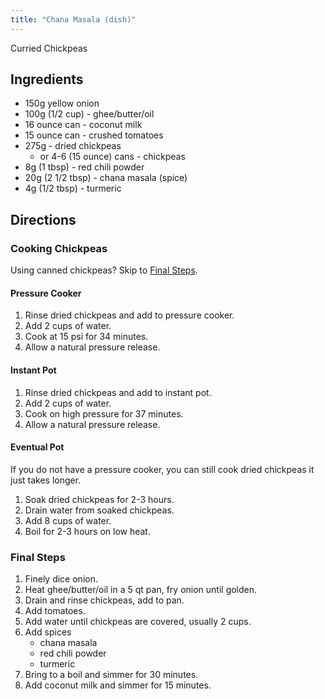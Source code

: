 ```yaml
---
title: "Chana Masala (dish)"
---
```


Curried Chickpeas

## Ingredients

* 150g yellow onion
* 100g (1/2 cup) - ghee/butter/oil
* 16 ounce can - coconut milk
* 15 ounce can - crushed tomatoes
* 275g - dried chickpeas
  * or 4-6 (15 ounce) cans - chickpeas
* 8g (1 tbsp) - red chili powder
* 20g (2 1/2 tbsp) - chana masala (spice)
* 4g (1/2 tbsp) - turmeric

## Directions

### Cooking Chickpeas

Using canned chickpeas? Skip to [Final Steps](#final-steps).

#### Pressure Cooker

1. Rinse dried chickpeas and add to pressure cooker.
1. Add 2 cups of water.
1. Cook at 15 psi for 34 minutes.
1. Allow a natural pressure release.

#### Instant Pot

1. Rinse dried chickpeas and add to instant pot.
1. Add 2 cups of water.
1. Cook on high pressure for 37 minutes.
1. Allow a natural pressure release.

#### Eventual Pot

If you do not have a pressure cooker, you can still cook dried chickpeas it just takes longer.

1. Soak dried chickpeas for 2-3 hours.
1. Drain water from soaked chickpeas.
1. Add 8 cups of water.
1. Boil for 2-3 hours on low heat.

### Final Steps

1. Finely dice onion.
1. Heat ghee/butter/oil in a 5 qt pan, fry onion until golden.
1. Drain and rinse chickpeas, add to pan.
1. Add tomatoes.
1. Add water until chickpeas are covered, usually 2 cups.
1. Add spices
   * chana masala
   * red chili powder
   * turmeric
1. Bring to a boil and simmer for 30 minutes.
1. Add coconut milk and simmer for 15 minutes.
